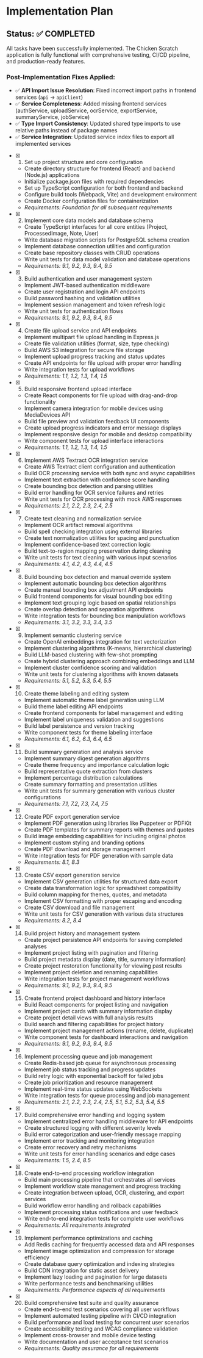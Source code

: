 # Implementation Plan

## Status: ✅ COMPLETED
All tasks have been successfully implemented. The Chicken Scratch application is fully functional with comprehensive testing, CI/CD pipeline, and production-ready features.

### Post-Implementation Fixes Applied:
- ✅ **API Import Issue Resolution**: Fixed incorrect import paths in frontend services (`api` → `apiClient`)
- ✅ **Service Completeness**: Added missing frontend services (authService, uploadService, ocrService, exportService, summaryService, jobService)
- ✅ **Type Import Consistency**: Updated shared type imports to use relative paths instead of package names
- ✅ **Service Integration**: Updated service index files to export all implemented services

- [x] 1. Set up project structure and core configuration
  - Create directory structure for frontend (React) and backend (Node.js) applications
  - Initialize package.json files with required dependencies
  - Set up TypeScript configuration for both frontend and backend
  - Configure build tools (Webpack, Vite) and development environment
  - Create Docker configuration files for containerization
  - _Requirements: Foundation for all subsequent requirements_

- [x] 2. Implement core data models and database schema
  - Create TypeScript interfaces for all core entities (Project, ProcessedImage, Note, User)
  - Write database migration scripts for PostgreSQL schema creation
  - Implement database connection utilities and configuration
  - Create base repository classes with CRUD operations
  - Write unit tests for data model validation and database operations
  - _Requirements: 9.1, 9.2, 9.3, 9.4, 9.5_

- [x] 3. Build authentication and user management system
  - Implement JWT-based authentication middleware
  - Create user registration and login API endpoints
  - Build password hashing and validation utilities
  - Implement session management and token refresh logic
  - Write unit tests for authentication flows
  - _Requirements: 9.1, 9.2, 9.3, 9.4, 9.5_

- [x] 4. Create file upload service and API endpoints
  - Implement multipart file upload handling in Express.js
  - Create file validation utilities (format, size, type checking)
  - Build AWS S3 integration for secure file storage
  - Implement upload progress tracking and status updates
  - Create API endpoints for file upload with proper error handling
  - Write integration tests for upload workflows
  - _Requirements: 1.1, 1.2, 1.3, 1.4, 1.5_

- [x] 5. Build responsive frontend upload interface
  - Create React components for file upload with drag-and-drop functionality
  - Implement camera integration for mobile devices using MediaDevices API
  - Build file preview and validation feedback UI components
  - Create upload progress indicators and error message displays
  - Implement responsive design for mobile and desktop compatibility
  - Write component tests for upload interface interactions
  - _Requirements: 1.1, 1.2, 1.3, 1.4, 1.5_

- [x] 6. Implement AWS Textract OCR integration service
  - Create AWS Textract client configuration and authentication
  - Build OCR processing service with both sync and async capabilities
  - Implement text extraction with confidence score handling
  - Create bounding box detection and parsing utilities
  - Build error handling for OCR service failures and retries
  - Write unit tests for OCR processing with mock AWS responses
  - _Requirements: 2.1, 2.2, 2.3, 2.4, 2.5_

- [x] 7. Create text cleaning and normalization service
  - Implement OCR artifact removal algorithms
  - Build spell checking integration using external libraries
  - Create text normalization utilities for spacing and punctuation
  - Implement confidence-based text correction logic
  - Build text-to-region mapping preservation during cleaning
  - Write unit tests for text cleaning with various input scenarios
  - _Requirements: 4.1, 4.2, 4.3, 4.4, 4.5_

- [x] 8. Build bounding box detection and manual override system
  - Implement automatic bounding box detection algorithms
  - Create manual bounding box adjustment API endpoints
  - Build frontend components for visual bounding box editing
  - Implement text grouping logic based on spatial relationships
  - Create overlap detection and separation algorithms
  - Write integration tests for bounding box manipulation workflows
  - _Requirements: 3.1, 3.2, 3.3, 3.4, 3.5_

- [x] 9. Implement semantic clustering service
  - Create OpenAI embeddings integration for text vectorization
  - Implement clustering algorithms (K-means, hierarchical clustering)
  - Build LLM-based clustering with few-shot prompting
  - Create hybrid clustering approach combining embeddings and LLM
  - Implement cluster confidence scoring and validation
  - Write unit tests for clustering algorithms with known datasets
  - _Requirements: 5.1, 5.2, 5.3, 5.4, 5.5_

- [x] 10. Create theme labeling and editing system
  - Implement automatic theme label generation using LLM
  - Build theme label editing API endpoints
  - Create frontend components for label management and editing
  - Implement label uniqueness validation and suggestions
  - Build label persistence and version tracking
  - Write component tests for theme labeling interface
  - _Requirements: 6.1, 6.2, 6.3, 6.4, 6.5_

- [x] 11. Build summary generation and analysis service
  - Implement summary digest generation algorithms
  - Create theme frequency and importance calculation logic
  - Build representative quote extraction from clusters
  - Implement percentage distribution calculations
  - Create summary formatting and presentation utilities
  - Write unit tests for summary generation with various cluster configurations
  - _Requirements: 7.1, 7.2, 7.3, 7.4, 7.5_

- [x] 12. Create PDF export generation service
  - Implement PDF generation using libraries like Puppeteer or PDFKit
  - Create PDF templates for summary reports with themes and quotes
  - Build image embedding capabilities for including original photos
  - Implement custom styling and branding options
  - Create PDF download and storage management
  - Write integration tests for PDF generation with sample data
  - _Requirements: 8.1, 8.3_

- [x] 13. Create CSV export generation service
  - Implement CSV generation utilities for structured data export
  - Create data transformation logic for spreadsheet compatibility
  - Build column mapping for themes, quotes, and metadata
  - Implement CSV formatting with proper escaping and encoding
  - Create CSV download and file management
  - Write unit tests for CSV generation with various data structures
  - _Requirements: 8.2, 8.4_

- [x] 14. Build project history and management system
  - Create project persistence API endpoints for saving completed analyses
  - Implement project listing with pagination and filtering
  - Build project metadata display (date, title, summary information)
  - Create project restoration functionality for viewing past results
  - Implement project deletion and renaming capabilities
  - Write integration tests for project management workflows
  - _Requirements: 9.1, 9.2, 9.3, 9.4, 9.5_

- [x] 15. Create frontend project dashboard and history interface
  - Build React components for project listing and navigation
  - Implement project cards with summary information display
  - Create project detail views with full analysis results
  - Build search and filtering capabilities for project history
  - Implement project management actions (rename, delete, duplicate)
  - Write component tests for dashboard interactions and navigation
  - _Requirements: 9.1, 9.2, 9.3, 9.4, 9.5_

- [x] 16. Implement processing queue and job management
  - Create Redis-based job queue for asynchronous processing
  - Implement job status tracking and progress updates
  - Build retry logic with exponential backoff for failed jobs
  - Create job prioritization and resource management
  - Implement real-time status updates using WebSockets
  - Write integration tests for queue processing and job management
  - _Requirements: 2.1, 2.2, 2.3, 2.4, 2.5, 5.1, 5.2, 5.3, 5.4, 5.5_

- [x] 17. Build comprehensive error handling and logging system
  - Implement centralized error handling middleware for API endpoints
  - Create structured logging with different severity levels
  - Build error categorization and user-friendly message mapping
  - Implement error tracking and monitoring integration
  - Create error recovery and retry mechanisms
  - Write unit tests for error handling scenarios and edge cases
  - _Requirements: 1.5, 2.4, 8.5_

- [x] 18. Create end-to-end processing workflow integration
  - Build main processing pipeline that orchestrates all services
  - Implement workflow state management and progress tracking
  - Create integration between upload, OCR, clustering, and export services
  - Build workflow error handling and rollback capabilities
  - Implement processing status notifications and user feedback
  - Write end-to-end integration tests for complete user workflows
  - _Requirements: All requirements integrated_

- [x] 19. Implement performance optimizations and caching
  - Add Redis caching for frequently accessed data and API responses
  - Implement image optimization and compression for storage efficiency
  - Create database query optimization and indexing strategies
  - Build CDN integration for static asset delivery
  - Implement lazy loading and pagination for large datasets
  - Write performance tests and benchmarking utilities
  - _Requirements: Performance aspects of all requirements_

- [x] 20. Build comprehensive test suite and quality assurance
  - Create end-to-end test scenarios covering all user workflows
  - Implement automated testing pipeline with CI/CD integration
  - Build performance and load testing for concurrent user scenarios
  - Create accessibility testing and WCAG compliance validation
  - Implement cross-browser and mobile device testing
  - Write documentation and user acceptance test scenarios
  - _Requirements: Quality assurance for all requirements_